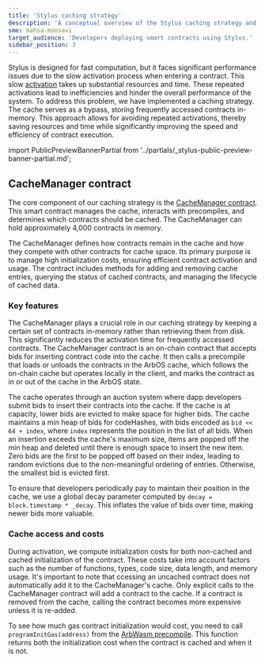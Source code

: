 ```yaml
---
title: 'Stylus caching strategy'
description: 'A conceptual overview of the Stylus caching strategy and CacheManager contract, and explaining its functionality.'
sme: mahsa-moosavi
target_audience: 'Developers deploying smart contracts using Stylus.'
sidebar_position: 3
---
```


Stylus is designed for fast computation, but it faces significant performance issues due to the slow activation process when entering a contract. This slow [activation](https://docs.arbitrum.io/stylus/stylus-gentle-introduction#activation) takes up substantial resources and time. These repeated activations lead to inefficiencies and hinder the overall performance of the system. To address this problem, we have implemented a caching strategy. The cache serves as a bypass, storing frequently accessed contracts in-memory. This approach allows for avoiding repeated activations, thereby saving resources and time while significantly improving the speed and efficiency of contract execution.

import PublicPreviewBannerPartial from '../partials/_stylus-public-preview-banner-partial.md';

<PublicPreviewBannerPartial />

## CacheManager contract

The core component of our caching strategy is the [CacheManager contract](https://github.com/OffchainLabs/stylus-contracts/blob/c51ab1dc90f543caf579600162f77e053984b8cd/src/chain/CacheManager.sol). This smart contract manages the cache, interacts with precompiles, and determines which contracts should be cached. The CacheManager can hold approximately 4,000 contracts in memory.

The CacheManager defines how contracts remain in the cache and how they compete with other contracts for cache space. Its primary purpose is to manage high initialization costs, ensuring efficient contract activation and usage. The contract includes methods for adding and removing cache entries, querying the status of cached contracts, and managing the lifecycle of cached data.

### Key features

The CacheManager plays a crucial role in our caching strategy by keeping a certain set of contracts in-memory rather than retrieving them from disk. This significantly reduces the activation time for frequently accessed contracts. The CacheManager contract is an on-chain contract that accepts bids for inserting contract code into the cache. It then calls a precompile that loads or unloads the contracts in the ArbOS cache, which follows the on-chain cache but operates locally in the client, and marks the contract as in or out of the cache in the ArbOS state.

The cache operates through an auction system where dapp developers submit bids to insert their contracts into the cache. If the cache is at capacity, lower bids are evicted to make space for higher bids. The cache maintains a min heap of bids for codeHashes, with bids encoded as `bid << 64 + index`, where `index` represents the position in the list of all bids. When an insertion exceeds the cache's maximum size, items are popped off the min heap and deleted until there is enough space to insert the new item. Zero bids are the first to be popped off based on their index, leading to random evictions due to the non-meaningful ordering of entries. Otherwise, the smallest bid is evicted first.

To ensure that developers periodically pay to maintain their position in the cache, we use a global decay parameter computed by `decay = block.timestamp * _decay`. This inflates the value of bids over time, making newer bids more valuable.

### Cache access and costs

During activation, we compute initialization costs for both non-cached and cached initialization of the contract. These costs take into account factors such as the number of functions, types, code size, data length, and memory usage. It's important to note that ccessing an uncached contract does not automatically add it to the CacheManager's cache. Only explicit calls to the CacheManager contract will add a contract to the cache. If a contract is removed from the cache, calling the contract becomes more expensive unless it is re-added.

To see how much gas contract initialization would cost, you need to call `programInitGas(address)` from the [ArbWasm precompile](https://github.com/OffchainLabs/nitro/blob/d906798140e562500beb9005d2503b0272852298/precompiles/ArbWasm.go). This function returns both the initialization cost when the contract is cached and when it is not.

